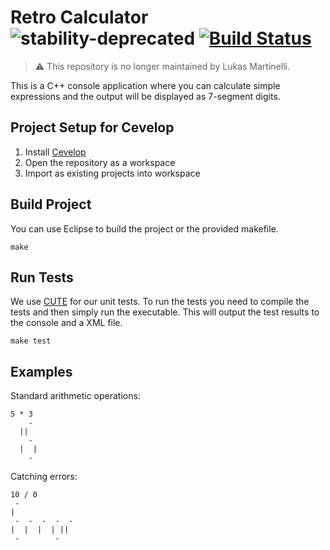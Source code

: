 # Retro Calculator ![stability-deprecated](https://img.shields.io/badge/stability-deprecated-red.svg) [![Build Status](https://travis-ci.org/lukasmartinelli/retrocalc.svg?branch=master)](https://travis-ci.org/lukasmartinelli/retrocalc)

> :warning: This repository is no longer maintained by Lukas Martinelli.

This is a C++ console application where you can calculate simple
expressions and the output will be displayed as 7-segment digits.

## Project Setup for Cevelop

1. Install [Cevelop](http://cevelop.com/)
2. Open the repository as a workspace
3. Import as existing projects into workspace

## Build Project

You can use Eclipse to build the project or the provided makefile.

```
make
```

## Run Tests

We use [CUTE](http://cute-test.com/) for our unit tests.
To run the tests you need to compile the tests and then simply run the
executable. This will output the test results to the console
and a XML file.

```
make test
```

## Examples

Standard arithmetic operations:

```
5 * 3
    -
  ||
    -
  |  |
    -
```

Catching errors:

```
10 / 0
 -
|
 -  -  -  -  -
|  |  |  | ||
 -        -
```

